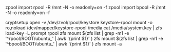 zpool import rpool -R /mnt -N -o readonly=on -f
zpool import bpool -R /mnt -N -o readonly=on -f

cryptsetup open -v /dev/zvol/rpool/keystore keystore-rpool
mount -o ro,noload /dev/mapper/keystore-rpool  /media
cat /media/system.key | zfs load-key -L prompt rpool
zfs mount $(zfs list | grep -m1 -e '^rpool\/ROOT\/ubuntu_' | awk '{print $1}' )
zfs mount $(zfs list | grep -m1 -e '^bpool\/BOOT\/ubuntu_' | awk '{print $1}' )
zfs mount -a
